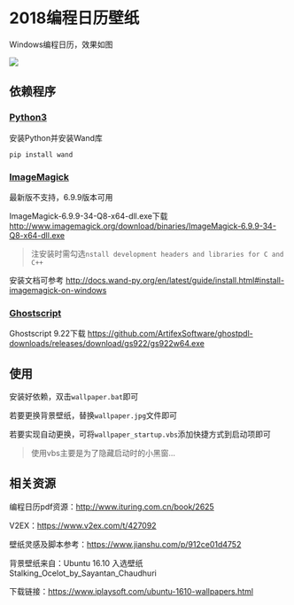 # 2018编程日历壁纸

Windows编程日历，效果如图

![](./2018_code_calendar_wallpaper.jpg)

## 依赖程序

### [Python3](https://www.python.org)

安装Python并安装Wand库

`pip install wand`

### [ImageMagick](http://www.imagemagick.org)

最新版不支持，6.9.9版本可用

ImageMagick-6.9.9-34-Q8-x64-dll.exe下载 http://www.imagemagick.org/download/binaries/ImageMagick-6.9.9-34-Q8-x64-dll.exe

> 注安装时需勾选`nstall development headers and libraries for C and C++`

安装文档可参考 http://docs.wand-py.org/en/latest/guide/install.html#install-imagemagick-on-windows

### [Ghostscript](https://www.ghostscript.com/)

Ghostscript 9.22下载 https://github.com/ArtifexSoftware/ghostpdl-downloads/releases/download/gs922/gs922w64.exe

## 使用

安装好依赖，双击`wallpaper.bat`即可

若要更换背景壁纸，替换`wallpaper.jpg`文件即可

若要实现自动更换，可将`wallpaper_startup.vbs`添加快捷方式到启动项即可

> 使用vbs主要是为了隐藏启动时的小黑窗...

## 相关资源

编程日历pdf资源：http://www.ituring.com.cn/book/2625

V2EX：https://www.v2ex.com/t/427092

壁纸灵感及脚本参考：https://www.jianshu.com/p/912ce01d4752

背景壁纸来自：Ubuntu 16.10 入选壁纸 Stalking\_Ocelot\_by\_Sayantan\_Chaudhuri

下载链接：https://www.iplaysoft.com/ubuntu-1610-wallpapers.html